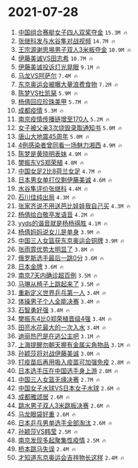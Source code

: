 # 2021-07-28

1. [中国组合赛艇女子四人双桨夺金](https://s.weibo.com/weibo?q=%23%E4%B8%AD%E5%9B%BD%E7%BB%84%E5%90%88%E8%B5%9B%E8%89%87%E5%A5%B3%E5%AD%90%E5%9B%9B%E4%BA%BA%E5%8F%8C%E6%A1%A8%E5%A4%BA%E9%87%91%23&Refer=top) `15.3M 🔥`
1. [张继科发与水谷隼对战视频](https://s.weibo.com/weibo?q=%23%E5%BC%A0%E7%BB%A7%E7%A7%91%E5%8F%91%E4%B8%8E%E6%B0%B4%E8%B0%B7%E9%9A%BC%E5%AF%B9%E6%88%98%E8%A7%86%E9%A2%91%23&Refer=top) `14.7M 🔥`
1. [王宗源谢思埸男子双人3米板夺金](https://s.weibo.com/weibo?q=%23%E7%8E%8B%E5%AE%97%E6%BA%90%E8%B0%A2%E6%80%9D%E5%9F%B8%E7%94%B7%E5%AD%90%E5%8F%8C%E4%BA%BA3%E7%B1%B3%E6%9D%BF%E5%A4%BA%E9%87%91%23&Refer=top) `10.9M 🔥`
1. [伊藤美诚VS田志希](https://s.weibo.com/weibo?q=%23%E4%BC%8A%E8%97%A4%E7%BE%8E%E8%AF%9AVS%E7%94%B0%E5%BF%97%E5%B8%8C%23&Refer=top) `10.7M 🔥`
1. [伊藤美诚投诉灯光晃眼](https://s.weibo.com/weibo?q=%23%E4%BC%8A%E8%97%A4%E7%BE%8E%E8%AF%9A%E6%8A%95%E8%AF%89%E7%81%AF%E5%85%89%E6%99%83%E7%9C%BC%23&Refer=top) `9.1M 🔥`
1. [马龙VS阿萨尔](https://s.weibo.com/weibo?q=%23%E9%A9%AC%E9%BE%99VS%E9%98%BF%E8%90%A8%E5%B0%94%23&Refer=top) `7.4M 🔥`
1. [东京奥运会被曝大量浪费食物](https://s.weibo.com/weibo?q=%23%E4%B8%9C%E4%BA%AC%E5%A5%A5%E8%BF%90%E4%BC%9A%E8%A2%AB%E6%9B%9D%E5%A4%A7%E9%87%8F%E6%B5%AA%E8%B4%B9%E9%A3%9F%E7%89%A9%23&Refer=top) `7.2M 🔥`
1. [陈梦VS杜凯琹](https://s.weibo.com/weibo?q=%23%E9%99%88%E6%A2%A6VS%E6%9D%9C%E5%87%AF%E7%90%B9%23&Refer=top) `5.9M 🔥`
1. [杨倩回应珍珠美甲](https://s.weibo.com/weibo?q=%23%E6%9D%A8%E5%80%A9%E5%9B%9E%E5%BA%94%E7%8F%8D%E7%8F%A0%E7%BE%8E%E7%94%B2%23&Refer=top) `5.7M 🔥`
1. [成都疫情](https://s.weibo.com/weibo?q=%23%E6%88%90%E9%83%BD%E7%96%AB%E6%83%85%23&Refer=top) `5.3M 🔥`
1. [南京疫情传播链增至170人](https://s.weibo.com/weibo?q=%23%E5%8D%97%E4%BA%AC%E7%96%AB%E6%83%85%E4%BC%A0%E6%92%AD%E9%93%BE%E5%A2%9E%E8%87%B3170%E4%BA%BA%23&Refer=top) `5.2M 🔥`
1. [女子被父亲3次烧毁录取通知书](https://s.weibo.com/weibo?q=%23%E5%A5%B3%E5%AD%90%E8%A2%AB%E7%88%B6%E4%BA%B23%E6%AC%A1%E7%83%A7%E6%AF%81%E5%BD%95%E5%8F%96%E9%80%9A%E7%9F%A5%E4%B9%A6%23&Refer=top) `5.0M 🔥`
1. [唐山大地震45周年](https://s.weibo.com/weibo?q=%23%E5%94%90%E5%B1%B1%E5%A4%A7%E5%9C%B0%E9%9C%8745%E5%91%A8%E5%B9%B4%23&Refer=top) `5.0M 🔥`
1. [4例感染者曾同看一场魅力湘西](https://s.weibo.com/weibo?q=%234%E4%BE%8B%E6%84%9F%E6%9F%93%E8%80%85%E6%9B%BE%E5%90%8C%E7%9C%8B%E4%B8%80%E5%9C%BA%E9%AD%85%E5%8A%9B%E6%B9%98%E8%A5%BF%23&Refer=top) `4.9M 🔥`
1. [陈梦是黄晓明表妹](https://s.weibo.com/weibo?q=%23%E9%99%88%E6%A2%A6%E6%98%AF%E9%BB%84%E6%99%93%E6%98%8E%E8%A1%A8%E5%A6%B9%23&Refer=top) `4.9M 🔥`
1. [樊振东VS郑荣植](https://s.weibo.com/weibo?q=%23%E6%A8%8A%E6%8C%AF%E4%B8%9CVS%E9%83%91%E8%8D%A3%E6%A4%8D%23&Refer=top) `4.8M 🔥`
1. [中国女足2比8荷兰女足](https://s.weibo.com/weibo?q=%23%E4%B8%AD%E5%9B%BD%E5%A5%B3%E8%B6%B32%E6%AF%948%E8%8D%B7%E5%85%B0%E5%A5%B3%E8%B6%B3%23&Refer=top) `4.7M 🔥`
1. [日本男女单打仅剩伊藤美诚](https://s.weibo.com/weibo?q=%23%E6%97%A5%E6%9C%AC%E7%94%B7%E5%A5%B3%E5%8D%95%E6%89%93%E4%BB%85%E5%89%A9%E4%BC%8A%E8%97%A4%E7%BE%8E%E8%AF%9A%23&Refer=top) `4.6M 🔥`
1. [水谷隼评价张继科](https://s.weibo.com/weibo?q=%23%E6%B0%B4%E8%B0%B7%E9%9A%BC%E8%AF%84%E4%BB%B7%E5%BC%A0%E7%BB%A7%E7%A7%91%23&Refer=top) `4.4M 🔥`
1. [石川佳纯出局](https://s.weibo.com/weibo?q=%23%E7%9F%B3%E5%B7%9D%E4%BD%B3%E7%BA%AF%E5%87%BA%E5%B1%80%23&Refer=top) `4.3M 🔥`
1. [张家齐说不用送芭比娃娃我自己买](https://s.weibo.com/weibo?q=%23%E5%BC%A0%E5%AE%B6%E9%BD%90%E8%AF%B4%E4%B8%8D%E7%94%A8%E9%80%81%E8%8A%AD%E6%AF%94%E5%A8%83%E5%A8%83%E6%88%91%E8%87%AA%E5%B7%B1%E4%B9%B0%23&Refer=top) `4.3M 🔥`
1. [杨倩给白敬亭发语音](https://s.weibo.com/weibo?q=%23%E6%9D%A8%E5%80%A9%E7%BB%99%E7%99%BD%E6%95%AC%E4%BA%AD%E5%8F%91%E8%AF%AD%E9%9F%B3%23&Refer=top) `4.2M 🔥`
1. [yyds的谐音就是杨杨得胜](https://s.weibo.com/weibo?q=%23yyds%E7%9A%84%E8%B0%90%E9%9F%B3%E5%B0%B1%E6%98%AF%E6%9D%A8%E6%9D%A8%E5%BE%97%E8%83%9C%23&Refer=top) `4.1M 🔥`
1. [杨倩妈妈说女儿是单身](https://s.weibo.com/weibo?q=%23%E6%9D%A8%E5%80%A9%E5%A6%88%E5%A6%88%E8%AF%B4%E5%A5%B3%E5%84%BF%E6%98%AF%E5%8D%95%E8%BA%AB%23&Refer=top) `3.9M 🔥`
1. [中国三人女篮获东京奥运会铜牌](https://s.weibo.com/weibo?q=%23%E4%B8%AD%E5%9B%BD%E4%B8%89%E4%BA%BA%E5%A5%B3%E7%AF%AE%E8%8E%B7%E4%B8%9C%E4%BA%AC%E5%A5%A5%E8%BF%90%E4%BC%9A%E9%93%9C%E7%89%8C%23&Refer=top) `3.9M 🔥`
1. [张雨霏优势太明显了](https://s.weibo.com/weibo?q=%23%E5%BC%A0%E9%9B%A8%E9%9C%8F%E4%BC%98%E5%8A%BF%E5%A4%AA%E6%98%8E%E6%98%BE%E4%BA%86%23&Refer=top) `3.8M 🔥`
1. [俄罗斯选手最后一跳0分](https://s.weibo.com/weibo?q=%23%E4%BF%84%E7%BD%97%E6%96%AF%E9%80%89%E6%89%8B%E6%9C%80%E5%90%8E%E4%B8%80%E8%B7%B30%E5%88%86%23&Refer=top) `3.6M 🔥`
1. [日本金牌](https://s.weibo.com/weibo?q=%23%E6%97%A5%E6%9C%AC%E9%87%91%E7%89%8C%23&Refer=top) `3.6M 🔥`
1. [南京7天内确诊超百例](https://s.weibo.com/weibo?q=%23%E5%8D%97%E4%BA%AC7%E5%A4%A9%E5%86%85%E7%A1%AE%E8%AF%8A%E8%B6%85%E7%99%BE%E4%BE%8B%23&Refer=top) `3.5M 🔥`
1. [马琳从椅子上跳起来了](https://s.weibo.com/weibo?q=%23%E9%A9%AC%E7%90%B3%E4%BB%8E%E6%A4%85%E5%AD%90%E4%B8%8A%E8%B7%B3%E8%B5%B7%E6%9D%A5%E4%BA%86%23&Refer=top) `3.5M 🔥`
1. [重新定义世界乒乓第一人](https://s.weibo.com/weibo?q=%23%E9%87%8D%E6%96%B0%E5%AE%9A%E4%B9%89%E4%B8%96%E7%95%8C%E4%B9%92%E4%B9%93%E7%AC%AC%E4%B8%80%E4%BA%BA%23&Refer=top) `3.4M 🔥`
1. [体操男子个人全能决赛](https://s.weibo.com/weibo?q=%23%E4%BD%93%E6%93%8D%E7%94%B7%E5%AD%90%E4%B8%AA%E4%BA%BA%E5%85%A8%E8%83%BD%E5%86%B3%E8%B5%9B%23&Refer=top) `3.4M 🔥`
1. [石智勇好强](https://s.weibo.com/weibo?q=%23%E7%9F%B3%E6%99%BA%E5%8B%87%E5%A5%BD%E5%BC%BA%23&Refer=top) `3.4M 🔥`
1. [樊振东4比0郑荣植晋级4强](https://s.weibo.com/weibo?q=%23%E6%A8%8A%E6%8C%AF%E4%B8%9C4%E6%AF%940%E9%83%91%E8%8D%A3%E6%A4%8D%E6%99%8B%E7%BA%A74%E5%BC%BA%23&Refer=top) `3.4M 🔥`
1. [田亮水花最大的一次入水](https://s.weibo.com/weibo?q=%23%E7%94%B0%E4%BA%AE%E6%B0%B4%E8%8A%B1%E6%9C%80%E5%A4%A7%E7%9A%84%E4%B8%80%E6%AC%A1%E5%85%A5%E6%B0%B4%23&Refer=top) `3.4M 🔥`
1. [迪丽热巴是在逃公主吧](https://s.weibo.com/weibo?q=%23%E8%BF%AA%E4%B8%BD%E7%83%AD%E5%B7%B4%E6%98%AF%E5%9C%A8%E9%80%83%E5%85%AC%E4%B8%BB%E5%90%A7%23&Refer=top) `3.1M 🔥`
1. [上海提醒勿朝天握有金属尖角物品](https://s.weibo.com/weibo?q=%23%E4%B8%8A%E6%B5%B7%E6%8F%90%E9%86%92%E5%8B%BF%E6%9C%9D%E5%A4%A9%E6%8F%A1%E6%9C%89%E9%87%91%E5%B1%9E%E5%B0%96%E8%A7%92%E7%89%A9%E5%93%81%23&Refer=top) `3.1M 🔥`
1. [孙颖莎将对战伊藤美诚](https://s.weibo.com/weibo?q=%23%E5%AD%99%E9%A2%96%E8%8E%8E%E5%B0%86%E5%AF%B9%E6%88%98%E4%BC%8A%E8%97%A4%E7%BE%8E%E8%AF%9A%23&Refer=top) `3.0M 🔥`
1. [打疫苗后再用吸入疫苗可加强免疫](https://s.weibo.com/weibo?q=%23%E6%89%93%E7%96%AB%E8%8B%97%E5%90%8E%E5%86%8D%E7%94%A8%E5%90%B8%E5%85%A5%E7%96%AB%E8%8B%97%E5%8F%AF%E5%8A%A0%E5%BC%BA%E5%85%8D%E7%96%AB%23&Refer=top) `2.8M 🔥`
1. [日本选手压在中国选手身上游](https://s.weibo.com/weibo?q=%E6%97%A5%E6%9C%AC%E9%80%89%E6%89%8B%E5%8E%8B%E5%9C%A8%E4%B8%AD%E5%9B%BD%E9%80%89%E6%89%8B%E8%BA%AB%E4%B8%8A%E6%B8%B8&Refer=top) `2.8M 🔥`
1. [中国三人女篮无缘决赛](https://s.weibo.com/weibo?q=%23%E4%B8%AD%E5%9B%BD%E4%B8%89%E4%BA%BA%E5%A5%B3%E7%AF%AE%E6%97%A0%E7%BC%98%E5%86%B3%E8%B5%9B%23&Refer=top) `2.7M 🔥`
1. [中国女子水球VS日本女子水球](https://s.weibo.com/weibo?q=%23%E4%B8%AD%E5%9B%BD%E5%A5%B3%E5%AD%90%E6%B0%B4%E7%90%83VS%E6%97%A5%E6%9C%AC%E5%A5%B3%E5%AD%90%E6%B0%B4%E7%90%83%23&Refer=top) `2.6M 🔥`
1. [成都雅颂居](https://s.weibo.com/weibo?q=%23%E6%88%90%E9%83%BD%E9%9B%85%E9%A2%82%E5%B1%85%23&Refer=top) `2.6M 🔥`
1. [跳水男子双人3米跳板决赛](https://s.weibo.com/weibo?q=%23%E8%B7%B3%E6%B0%B4%E7%94%B7%E5%AD%90%E5%8F%8C%E4%BA%BA3%E7%B1%B3%E8%B7%B3%E6%9D%BF%E5%86%B3%E8%B5%9B%23&Refer=top) `2.6M 🔥`
1. [马龙眼袋好重](https://s.weibo.com/weibo?q=%23%E9%A9%AC%E9%BE%99%E7%9C%BC%E8%A2%8B%E5%A5%BD%E9%87%8D%23&Refer=top) `2.6M 🔥`
1. [日本乒乓男单选手全部淘汰](https://s.weibo.com/weibo?q=%23%E6%97%A5%E6%9C%AC%E4%B9%92%E4%B9%93%E7%94%B7%E5%8D%95%E9%80%89%E6%89%8B%E5%85%A8%E9%83%A8%E6%B7%98%E6%B1%B0%23&Refer=top) `2.6M 🔥`
1. [孙颖莎VS韩莹](https://s.weibo.com/weibo?q=%23%E5%AD%99%E9%A2%96%E8%8E%8EVS%E9%9F%A9%E8%8E%B9%23&Refer=top) `2.5M 🔥`
1. [南京发现多起聚集性疫情](https://s.weibo.com/weibo?q=%23%E5%8D%97%E4%BA%AC%E5%8F%91%E7%8E%B0%E5%A4%9A%E8%B5%B7%E8%81%9A%E9%9B%86%E6%80%A7%E7%96%AB%E6%83%85%23&Refer=top) `2.5M 🔥`
1. [桥本跳马失误](https://s.weibo.com/weibo?q=%23%E6%A1%A5%E6%9C%AC%E8%B7%B3%E9%A9%AC%E5%A4%B1%E8%AF%AF%23&Refer=top) `2.4M 🔥`
1. [才知道东京奥运会吉祥物长这样](https://s.weibo.com/weibo?q=%23%E6%89%8D%E7%9F%A5%E9%81%93%E4%B8%9C%E4%BA%AC%E5%A5%A5%E8%BF%90%E4%BC%9A%E5%90%89%E7%A5%A5%E7%89%A9%E9%95%BF%E8%BF%99%E6%A0%B7%23&Refer=top) `2.4M 🔥`
